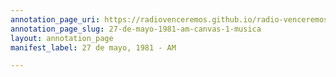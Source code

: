 ```yaml
---
annotation_page_uri: https://radiovenceremos.github.io/radio-venceremos-espanol/annotations/27-de-mayo-1981-am-canvas-1-musica.json
annotation_page_slug: 27-de-mayo-1981-am-canvas-1-musica
layout: annotation_page
manifest_label: 27 de mayo, 1981 - AM

---
```

